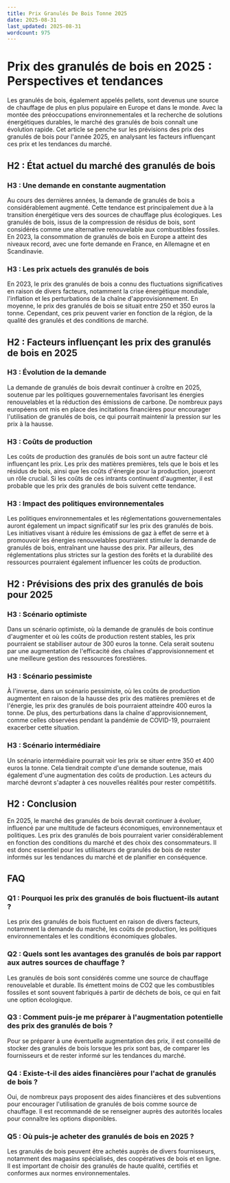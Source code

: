 ```yaml
---
title: Prix Granulés De Bois Tonne 2025
date: 2025-08-31
last_updated: 2025-08-31
wordcount: 975
---
```


# Prix des granulés de bois en 2025 : Perspectives et tendances

Les granulés de bois, également appelés pellets, sont devenus une source de chauffage de plus en plus populaire en Europe et dans le monde. Avec la montée des préoccupations environnementales et la recherche de solutions énergétiques durables, le marché des granulés de bois connaît une évolution rapide. Cet article se penche sur les prévisions des prix des granulés de bois pour l'année 2025, en analysant les facteurs influençant ces prix et les tendances du marché.

## H2 : État actuel du marché des granulés de bois

### H3 : Une demande en constante augmentation

Au cours des dernières années, la demande de granulés de bois a considérablement augmenté. Cette tendance est principalement due à la transition énergétique vers des sources de chauffage plus écologiques. Les granulés de bois, issus de la compression de résidus de bois, sont considérés comme une alternative renouvelable aux combustibles fossiles. En 2023, la consommation de granulés de bois en Europe a atteint des niveaux record, avec une forte demande en France, en Allemagne et en Scandinavie.

### H3 : Les prix actuels des granulés de bois

En 2023, le prix des granulés de bois a connu des fluctuations significatives en raison de divers facteurs, notamment la crise énergétique mondiale, l'inflation et les perturbations de la chaîne d'approvisionnement. En moyenne, le prix des granulés de bois se situait entre 250 et 350 euros la tonne. Cependant, ces prix peuvent varier en fonction de la région, de la qualité des granulés et des conditions de marché.

## H2 : Facteurs influençant les prix des granulés de bois en 2025

### H3 : Évolution de la demande

La demande de granulés de bois devrait continuer à croître en 2025, soutenue par les politiques gouvernementales favorisant les énergies renouvelables et la réduction des émissions de carbone. De nombreux pays européens ont mis en place des incitations financières pour encourager l'utilisation de granulés de bois, ce qui pourrait maintenir la pression sur les prix à la hausse.

### H3 : Coûts de production

Les coûts de production des granulés de bois sont un autre facteur clé influençant les prix. Les prix des matières premières, tels que le bois et les résidus de bois, ainsi que les coûts d'énergie pour la production, joueront un rôle crucial. Si les coûts de ces intrants continuent d'augmenter, il est probable que les prix des granulés de bois suivent cette tendance.

### H3 : Impact des politiques environnementales

Les politiques environnementales et les réglementations gouvernementales auront également un impact significatif sur les prix des granulés de bois. Les initiatives visant à réduire les émissions de gaz à effet de serre et à promouvoir les énergies renouvelables pourraient stimuler la demande de granulés de bois, entraînant une hausse des prix. Par ailleurs, des réglementations plus strictes sur la gestion des forêts et la durabilité des ressources pourraient également influencer les coûts de production.

## H2 : Prévisions des prix des granulés de bois pour 2025

### H3 : Scénario optimiste

Dans un scénario optimiste, où la demande de granulés de bois continue d'augmenter et où les coûts de production restent stables, les prix pourraient se stabiliser autour de 300 euros la tonne. Cela serait soutenu par une augmentation de l'efficacité des chaînes d'approvisionnement et une meilleure gestion des ressources forestières.

### H3 : Scénario pessimiste

À l'inverse, dans un scénario pessimiste, où les coûts de production augmentent en raison de la hausse des prix des matières premières et de l'énergie, les prix des granulés de bois pourraient atteindre 400 euros la tonne. De plus, des perturbations dans la chaîne d'approvisionnement, comme celles observées pendant la pandémie de COVID-19, pourraient exacerber cette situation.

### H3 : Scénario intermédiaire

Un scénario intermédiaire pourrait voir les prix se situer entre 350 et 400 euros la tonne. Cela tiendrait compte d'une demande soutenue, mais également d'une augmentation des coûts de production. Les acteurs du marché devront s'adapter à ces nouvelles réalités pour rester compétitifs.

## H2 : Conclusion

En 2025, le marché des granulés de bois devrait continuer à évoluer, influencé par une multitude de facteurs économiques, environnementaux et politiques. Les prix des granulés de bois pourraient varier considérablement en fonction des conditions du marché et des choix des consommateurs. Il est donc essentiel pour les utilisateurs de granulés de bois de rester informés sur les tendances du marché et de planifier en conséquence.

## FAQ

### Q1 : Pourquoi les prix des granulés de bois fluctuent-ils autant ?

Les prix des granulés de bois fluctuent en raison de divers facteurs, notamment la demande du marché, les coûts de production, les politiques environnementales et les conditions économiques globales.

### Q2 : Quels sont les avantages des granulés de bois par rapport aux autres sources de chauffage ?

Les granulés de bois sont considérés comme une source de chauffage renouvelable et durable. Ils émettent moins de CO2 que les combustibles fossiles et sont souvent fabriqués à partir de déchets de bois, ce qui en fait une option écologique.

### Q3 : Comment puis-je me préparer à l'augmentation potentielle des prix des granulés de bois ?

Pour se préparer à une éventuelle augmentation des prix, il est conseillé de stocker des granulés de bois lorsque les prix sont bas, de comparer les fournisseurs et de rester informé sur les tendances du marché.

### Q4 : Existe-t-il des aides financières pour l'achat de granulés de bois ?

Oui, de nombreux pays proposent des aides financières et des subventions pour encourager l'utilisation de granulés de bois comme source de chauffage. Il est recommandé de se renseigner auprès des autorités locales pour connaître les options disponibles.

### Q5 : Où puis-je acheter des granulés de bois en 2025 ?

Les granulés de bois peuvent être achetés auprès de divers fournisseurs, notamment des magasins spécialisés, des coopératives de bois et en ligne. Il est important de choisir des granulés de haute qualité, certifiés et conformes aux normes environnementales.